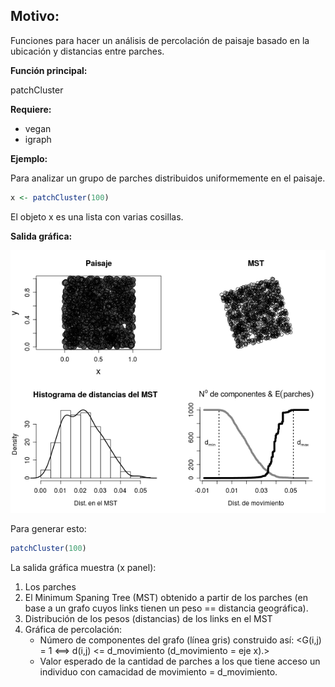 Motivo:
---------

Funciones para hacer un análisis de percolación de paisaje basado en la ubicación y distancias entre parches.

__Función principal:__

patchCluster

__Requiere:__

* vegan
* igraph

__Ejemplo:__

Para analizar un grupo de parches distribuidos uniformemente en el paisaje.

```R
x <- patchCluster(100)
```

El objeto x es una lista con varias cosillas.

__Salida gráfica:__


![](https://github.com/jumanbar/patch-graph/raw/master/runif1000.png)

Para generar esto:
```R
patchCluster(100)
```

La salida gráfica muestra (x panel):

1.  Los parches
2.  El Minimum Spaning Tree (MST) obtenido a partir de los parches (en base a un grafo cuyos links tienen un peso == distancia geográfica).
3.  Distribución de los pesos (distancias) de los links en el MST
4.  Gráfica de percolación:
    *  Número de componentes del grafo (línea gris) construido así:
       <G(i,j) = 1 <==> d(i,j) <= d_movimiento (d_movimiento = eje x).>
    * Valor esperado de la cantidad de parches a los que tiene acceso un individuo con camacidad de
       movimiento = d_movimiento.
